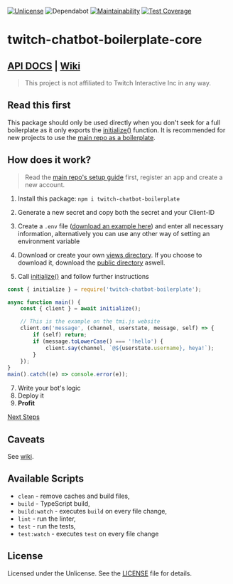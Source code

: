 [![Unlicense][license-badge]][license]
![Dependabot](https://flat.badgen.net/dependabot/FoseFx/twitch-chatbot-boilerplate-core?icon=dependabot)
[![Maintainability](https://api.codeclimate.com/v1/badges/8ee259e1ace1b4f7b5aa/maintainability)](https://codeclimate.com/github/FoseFx/twitch-chatbot-boilerplate-core/maintainability)
[![Test Coverage](https://api.codeclimate.com/v1/badges/8ee259e1ace1b4f7b5aa/test_coverage)](https://codeclimate.com/github/FoseFx/twitch-chatbot-boilerplate-core/test_coverage)

# twitch-chatbot-boilerplate-core
## [API DOCS][api-docs] | [Wiki][wiki]

> This project is not affiliated to Twitch Interactive Inc in any way.

## Read this first

This package should only be used directly when you don't seek for a full boilerplate as it only exports the [initialize()][initialize-api] function.
It is recommended for new projects to use the [main repo as a boilerplate][boilerplate].

## How does it work?

> Read the [main repo's setup guide][setup-full] first, register an app and create a new account.

1. Install this package: `npm i twitch-chatbot-boilerplate`

2. Generate a new secret and copy both the secret and your Client-ID
3. Create a `.env` file ([download an example here][env-example]) and enter all necessary information, alternatively you can use any other way of setting an environment variable
4. Download or create your own [views directory][views-dl]. If you choose to download it, download the [public directory][public-dl] aswell.

5. Call [initialize()][initialize-api] and follow further instructions

```JavaScript
const { initialize } = require('twitch-chatbot-boilerplate');

async function main() {
    const { client } = await initialize();

    // This is the example on the tmi.js website
    client.on('message', (channel, userstate, message, self) => {
        if (self) return;
        if (message.toLowerCase() === '!hello') {
            client.say(channel, `@${userstate.username}, heya!`);
        }
    });
}
main().catch((e) => console.error(e));
```

7. Write your bot's logic
8. Deploy it
9. **Profit**

[Next Steps][next-steps]

## Caveats
See [wiki][caveats].

## Available Scripts

- `clean` - remove caches and build files,
- `build` - TypeScript build,
- `build:watch` - executes `build` on every file change,
- `lint` - run the linter,
- `test` - run the tests,
- `test:watch` - executes `test` on every file change

## License

Licensed under the Unlicense. See the [LICENSE](https://github.com/fosefx/twitch-chatbot-boilerplate-core/blob/master/LICENSE) file for details.

[wiki]: https://github.com/FoseFx/twitch-chatbot-boilerplate/wiki
[initialize-api]: https://fosefx.github.io/twitch-chatbot-boilerplate-core/docs/modules/_core_.html#initialize
[boilerplate]: https://github.com/FoseFx/twitch-chatbot-boilerplate/
[views-dl]: https://downgit.github.io/#/home?url=https://github.com/FoseFx/twitch-chatbot-boilerplate/tree/master/views
[public-dl]: https://downgit.github.io/#/home?url=https://github.com/FoseFx/twitch-chatbot-boilerplate/tree/master/public
[env-example]: https://raw.githubusercontent.com/FoseFx/twitch-chatbot-boilerplate/master/.env.example
[license-badge]: https://img.shields.io/badge/license-Unlicense-blue.svg
[license]: https://github.com/fosefx/twitch-chatbot-boilerplate-core/blob/master/LICENSE
[tmijsdocs]: https://github.com/tmijs/docs/tree/gh-pages/_posts/v1.4.2
[limits]: https://dev.twitch.tv/docs/irc/guide#command--message-limits
[verifydocs]: https://dev.twitch.tv/docs/irc/guide#known-and-verified-bots
[caveats]: https://github.com/FoseFx/twitch-chatbot-boilerplate/wiki/Caveats
[api-docs]: https://fosefx.github.io/twitch-chatbot-boilerplate-core/docs/index.html
[setup-full]: https://github.com/FoseFx/twitch-chatbot-boilerplate/wiki/Setup#setup-full
[next-steps]: https://github.com/FoseFx/twitch-chatbot-boilerplate/wiki/Setup#next-steps
